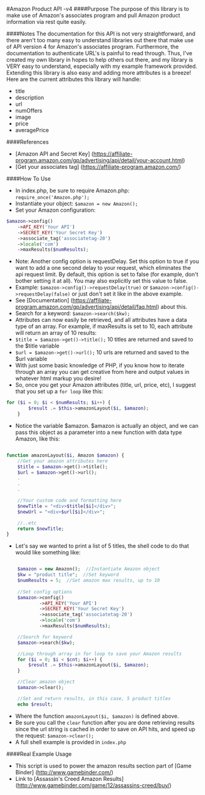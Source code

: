 #Amazon Product API -v4
####Purpose
The purpose of this library is to make use of Amazon's associates program and pull Amazon product information via rest quite easily.

####Notes
The documentation for this API is not very straightforward, and there aren't too many easy to understand libraries out there that make use of API version 4 for Amazon's associates program.  Furthermore, the documentation to authenticate URL's is painful to read through.  Thus, I've created my own library in hopes to help others out there, and my library is VERY easy to understand, especially with my example framework provided.  Extending this library is also easy and adding more attributes is a breeze!  Here are the current attributes this library will handle:

*  title
*  description
*  url
*  numOffers
*  image
*  price
*  averagePrice

####References
* [Amazon API and Secret Key] (https://affiliate-program.amazon.com/gp/advertising/api/detail/your-account.html)
* [Get your associates tag] (https://affiliate-program.amazon.com/)

####How To Use
*  In index.php, be sure to require Amazon.php: `require_once('Amazon.php');`
*  Instantiate your object: `$amazon = new Amazon();`
*  Set your Amazon configuration:

```php
$amazon->config()
	->API_KEY('Your API')
	->SECRET_KEY('Your Secret Key')
	->associate_tag('associatetag-20')
	->locale('com')
	->maxResults($numResults);
```
*  Note: Another config option is requestDelay.  Set this option to true if you want to add a one second delay to your request, which eliminates the api request limit.  By default, this option is set to false (for example, don't bother setting it at all).  You may also explicitly set this value to false.
 *  Example: `$amazon->config()->requestDelay(true)` or `$amazon->config()->requestDelay(false)` or just don't set it like in the above example.
 *  See [Documentation] (https://affiliate-program.amazon.com/gp/advertising/api/detail/faq.html) about this.
*  Search for a keyword: `$amazon->search($kw);`
*  Attributes can now easily be retrieved, and all attributes have a data type of an array.  For example, if maxResults is set to 10, each attribute will return an array of 10 results:
 *  `$title = $amazon->get()->title();` 10 titles are returned and saved to the $title variable
 *  `$url = $amazon->get()->url();`  10 urls are returned and saved to the $url variable
*  With just some basic knowledge of PHP, if you know how to iterate through an array you can get creative from here and output values in whatever html markup you desire!
*  So, once you get your Amazon attributes (title, url, price, etc), I suggest that you set up a `for loop` like this:

```php
for ($i = 0; $i < $numResults; $i++) {
        $result .= $this->amazonLayout($i, $amazon);
    }
```

*  Notice the variable $amazon.  $amazon is actually an object, and we can pass this object as a parameter into a new function with data type Amazon, like this:

```php

function amazonLayout($i, Amazon $amazon) {
    //Get your amazon attributes here
    $title = $amazon->get()->title();
    $url = $amazon->get()->url();
    .
    .
    .

    //Your custom code and formatting here
    $newTitle = "<div>$title[$i]</div>";
    $newUrl = "<div>$url[$i]</div>";

    //..etc
    return $newTitle;
}


```

*  Let's say we wanted to print a list of 5 titles, the shell code to do that would like something like:

```php

    $amazon = new Amazon();  //Instantiate Amazon object
    $kw = "product title";  //Set keyword
    $numResults = 5;  //Set amazon max results, up to 10
    
    //Set config options
    $amazon->config()
            ->API_KEY('Your API')
            ->SECRET_KEY('Your Secret Key')
            ->associate_tag('associatetag-20')
            ->locale('com')
            ->maxResults($numResults);

    //Search for keyword
    $amazon->search($kw);

    //Loop through array in for loop to save your Amazon results
    for ($i = 0; $i < $cnt; $i++) {
        $result .= $this->amazonLayout($i, $amazon);
    }

    //Clear amazon object
    $amazon->clear();

    //Set and return results, in this case, 5 product titles
    echo $result;
```

*  Where the function `amazonLayout($i, $amazon)` is defined above.
*  Be sure you call the `clear` function after you are done retrieving results since the url string is cached in order to save on API hits, and speed up the request: `$amazon->clear();`
*  A full shell example is provided in `index.php`

####Real Example Usage
*  This script is used to power the amazon results section part of [Game Binder] (http://www.gamebinder.com/)
*  Link to [Assassin's Creed Amazon Results] (http://www.gamebinder.com/game/12/assassins-creed/buy/)